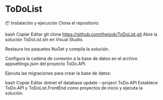 # ToDoList
📦 Instalación y ejecución
Clona el repositorio:

bash
Copiar
Editar
git clone https://github.com/theizok/ToDoList.git
Abre la solución ToDoList.sln en Visual Studio.

Restaura los paquetes NuGet y compila la solución.

Configura la cadena de conexión a la base de datos en el archivo appsettings.json del proyecto ToDo.API.

Ejecuta las migraciones para crear la base de datos:

bash
Copiar
Editar
dotnet ef database update --project ToDo.API
Establece ToDo.API y ToDoList.FrontEnd como proyectos de inicio y ejecuta la solución.
